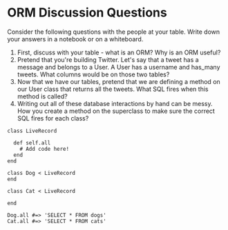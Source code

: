 # ORM Discussion Questions

Consider the following questions with the people at your table. Write down your answers in a notebook or on a whiteboard. 

1. First, discuss with your table - what is an ORM? Why is an ORM useful?
2. Pretend that you're building Twitter. Let's say that a tweet has a message and belongs to a User. A User has a username and has_many tweets. What columns would be on those two tables?
3. Now that we have our tables, pretend that we are defining a method on our User class that returns all the tweets. What SQL fires when this method is called? 
4. Writing out all of these database interactions by hand can be messy. How you create a method on the superclass to make sure the correct SQL fires for each class?

```
class LiveRecord

  def self.all 
    # Add code here!
  end
end

class Dog < LiveRecord
end

class Cat < LiveRecord

end

Dog.all #=> 'SELECT * FROM dogs'
Cat.all #=> 'SELECT * FROM cats'
```
